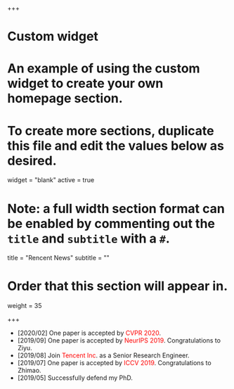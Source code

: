 +++
# Custom widget
# An example of using the custom widget to create your own homepage section.
# To create more sections, duplicate this file and edit the values below as desired.
widget = "blank"
active = true

# Note: a full width section format can be enabled by commenting out the `title` and `subtitle` with a `#`.
title = "Rencent News"
subtitle = ""

# Order that this section will appear in.
weight = 35

+++

* [2020/02] One paper is accepted by <font color=red>CVPR 2020</font>.
* [2019/09] One paper is accepted by <font color=red>NeurIPS 2019</font>. Congratulations to Ziyu.
* [2019/08] Join <font color=red>Tencent Inc</font>. as a Senior Research Engineer.
* [2019/07] One paper is accepted by <font color=red>ICCV 2019</font>. Congratulations to Zhimao.
* [2019/05] Successfully defend my PhD.
